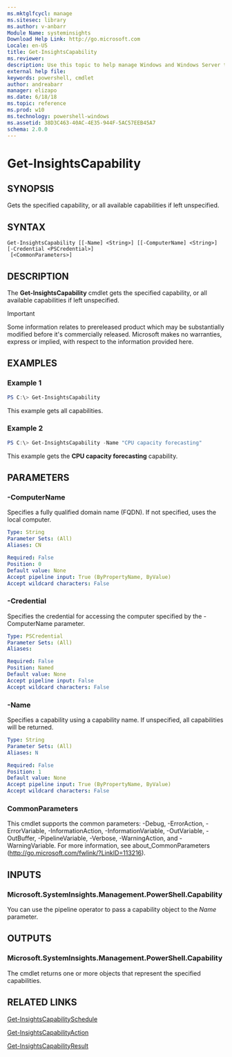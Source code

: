 ```yaml
---
ms.mktglfcycl: manage
ms.sitesec: library
ms.author: v-anbarr
Module Name: systeminsights
Download Help Link: http://go.microsoft.com
Locale: en-US
title: Get-InsightsCapability
ms.reviewer:
description: Use this topic to help manage Windows and Windows Server technologies with Windows PowerShell.
external help file:
keywords: powershell, cmdlet
author: andreabarr
manager: elizapo
ms.date: 6/18/18
ms.topic: reference
ms.prod: w10
ms.technology: powershell-windows
ms.assetid: 38D3C463-40AC-4E35-944F-5AC57EEB45A7
schema: 2.0.0
---
```


# Get-InsightsCapability

## SYNOPSIS
Gets the specified capability, or all available capabilities if left unspecified.

## SYNTAX

```
Get-InsightsCapability [[-Name] <String>] [[-ComputerName] <String>] [-Credential <PSCredential>]
 [<CommonParameters>]
```

## DESCRIPTION
The **Get-InsightsCapability** cmdlet gets the specified capability, or all available capabilities if left unspecified.

>[!IMPORTANT]
>Some information relates to prereleased product which may be substantially modified before it's commercially released. Microsoft makes no warranties, express or implied, with respect to the information provided here.

## EXAMPLES

### Example 1
```powershell
PS C:\> Get-InsightsCapability
```

This example gets all capabilities. 

### Example 2
```powershell
PS C:\> Get-InsightsCapability -Name "CPU capacity forecasting" 
```

This example gets the **CPU capacity forecasting** capability.

## PARAMETERS

### -ComputerName
Specifies a fully qualified domain name (FQDN). If not specified, uses the local computer.

```yaml
Type: String
Parameter Sets: (All)
Aliases: CN

Required: False
Position: 0
Default value: None
Accept pipeline input: True (ByPropertyName, ByValue)
Accept wildcard characters: False
```

### -Credential
Specifies the credential for accessing the computer specified by the -ComputerName parameter.

```yaml
Type: PSCredential
Parameter Sets: (All)
Aliases:

Required: False
Position: Named
Default value: None
Accept pipeline input: False
Accept wildcard characters: False
```

### -Name
Specifies a capability using a capability name. If unspecified, all capabilities will be returned.

```yaml
Type: String
Parameter Sets: (All)
Aliases: N

Required: False
Position: 1
Default value: None
Accept pipeline input: True (ByPropertyName, ByValue)
Accept wildcard characters: False
```

### CommonParameters
This cmdlet supports the common parameters: -Debug, -ErrorAction, -ErrorVariable, -InformationAction, -InformationVariable, -OutVariable, -OutBuffer, -PipelineVariable, -Verbose, -WarningAction, and -WarningVariable.
For more information, see about_CommonParameters (http://go.microsoft.com/fwlink/?LinkID=113216).

## INPUTS

### Microsoft.SystemInsights.Management.PowerShell.Capability

You can use the pipeline operator to pass a capability object to the *Name* parameter.


## OUTPUTS

### Microsoft.SystemInsights.Management.PowerShell.Capability

The cmdlet returns one or more objects that represent the specified capabilities.

## RELATED LINKS
[Get-InsightsCapabilitySchedule](get-insightscapabilityschedule.md)

[Get-InsightsCapabilityAction](get-insightscapabilityaction.md)

[Get-InsightsCapabilityResult](get-insightscapabilityresult.md)
